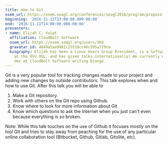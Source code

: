 ```yaml
---
title: How to Git
osem_url: https://osem.seagl.org/conferences/seagl2016/program/proposals/204
beginning: '2016-11-11T13:00:00.000-08:00'
end: '2016-11-11T14:00:00.000-08:00'
presenters:
- name: Elijah C. Voigt
  affiliation: CloudBolt Software
  osem_url: https://osem.seagl.org/users/369
  gravatar_id: 4849a5aa9981c25518cc46c595a729ca
  biography: Elijah has been a Linux Users Group President, is a Software Developer
    at the OSU OSL, and has given talks internationally! He currently works as a software
    dev at CloudBolt Software writing Django.
---
```


Git is a very popular tool for tracking changes made to your project and adding new changes by outside contributors.  This talk explores when and how to use Git.  After this talk you will be able to

1. Make a Git repository.
2. Work with others on the Git repo using Github.
3. Know where to look for more information about Git
4. Know which questions to ask the Internet when you just can't even because everything is *so* broken.

Note: While this talk touches on the use of Github it focuses mostly on the tool Git and tries to stay away from peaching for the use of any particular online collaboration tool (Bitbucket, Github, Gitlab, Gitolite, etc).
